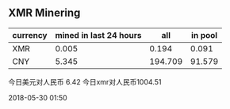 ## XMR Minering

|currency|mined in last 24 hours|all|in pool|
|---|---|---|---|
|XMR|0.005|0.194|0.091|
|CNY|5.345|194.709|91.579|

今日美元对人民币 6.42	今日xmr对人民币1004.51


2018-05-30 01:50